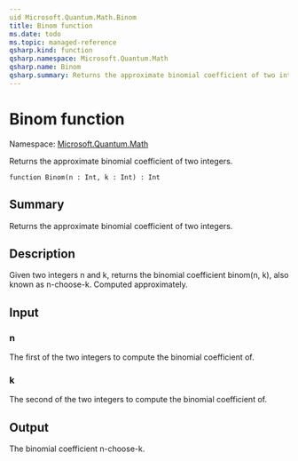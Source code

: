 ```yaml
---
uid Microsoft.Quantum.Math.Binom
title: Binom function
ms.date: todo
ms.topic: managed-reference
qsharp.kind: function
qsharp.namespace: Microsoft.Quantum.Math
qsharp.name: Binom
qsharp.summary: Returns the approximate binomial coefficient of two integers.
---
```


# Binom function

Namespace: [Microsoft.Quantum.Math](xref:Microsoft.Quantum.Math)

Returns the approximate binomial coefficient of two integers.
```qsharp
function Binom(n : Int, k : Int) : Int
```

## Summary
Returns the approximate binomial coefficient of two integers.

## Description
Given two integers n and k, returns the binomial coefficient
binom(n, k), also known as n-choose-k. Computed approximately.

## Input
### n
The first of the two integers to compute the binomial coefficient of.
### k
The second of the two integers to compute the binomial coefficient of.

## Output
The binomial coefficient n-choose-k.
